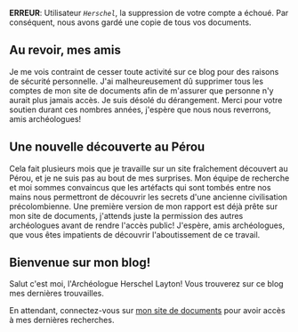 __ERREUR__: Utilisateur _`Herschel`_, la suppression de votre compte a échoué. Par conséquent, nous avons gardé une copie de tous vos documents.

## Au revoir, mes amis
Je me vois contraint de cesser toute activité sur ce blog pour des raisons de sécurité personnelle. J'ai malheureusement dû supprimer tous les comptes de mon site de documents afin de m'assurer que personne n'y aurait plus jamais accès. Je suis désolé du dérangement. Merci pour votre soutien durant ces nombres années, j'espère que nous nous reverrons, amis archéologues!

## Une nouvelle découverte au Pérou
Cela fait plusieurs mois que je travaille sur un site fraîchement découvert au Pérou, et je ne suis pas au bout de mes surprises. Mon équipe de recherche et moi sommes convaincus que les artéfacts qui sont tombés entre nos mains nous permettront de découvrir les secrets d'une ancienne civilisation précolombienne. Une première version de mon rapport est déjà prête sur mon site de documents, j'attends juste la permission des autres archéologues avant de rendre l'accès public! J'espère, amis archéologues, que vous êtes impatients de découvrir l'aboutissement de ce travail.

## Bienvenue sur mon blog!
Salut c'est moi, l'Archéologue Herschel Layton! Vous trouverez sur ce blog mes dernières trouvailles.

En attendant, connectez-vous sur [mon site de documents](https://lockee.fr/o/MQIIxOJp) pour avoir accès à mes dernières recherches.
